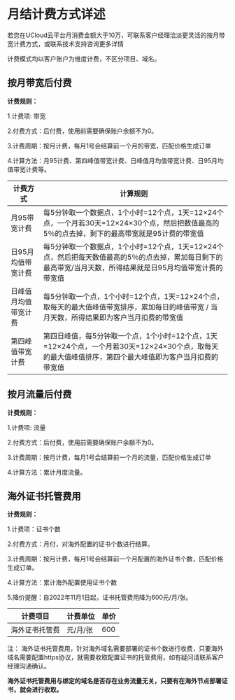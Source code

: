 # 月结计费方式详述

若您在UCloud云平台月消费金额大于10万，可联系客户经理洽淡更灵活的按月带宽计费方式，或联系技术支持咨询更多详情

计费模式均以客户账户为维度计费，不区分项目、域名。

## 按月带宽后付费

**计费规则：**

1.计费项: 带宽

2.付费方式：后付费，使用前需要确保账户余额不为0。

3.计费周期：按月计费，每月1号会结算前一个月的带宽，匹配价格生成订单

4.计算方法：月95计费、第四峰值带宽计费、日峰值月均值带宽计费、日95月均值带宽计费等。

|计费方式|计算规则|
|------|-----|
|月95带宽计费|每5分钟取一个数据点，1个小时=12个点，1天=12×24个点，一个月若30天=12×24×30个点，然后把数值最高的5％的点去掉，剩下的最高带宽就是95计费的带宽值|
|日95月均值带宽计费|每5分钟取一个数据点，1个小时=12个点，1天=12×24个点，然后把每天数值最高的5％的点去掉，累加每日剩下的最高带宽/当月天数，所得结果就是日95月均值带宽计费的带宽值|
|日峰值月均值带宽计费|每5分钟取一个点，1个小时=12个点，1天=12×24个点，取每天的最大值峰值带宽排序，累加每日的峰值带宽 / 当月天数，所得结果即为客户当月扣费的带宽值|
|第四峰值带宽计费|第四日峰值，每5分钟取一个点，1个小时=12个点，1天=12×24个点，一个月若30天=12×24×30个点，取每天的最大值峰值排序，第四个最大峰值即为客户当月扣费的带宽值|

## 按月流量后付费

**计费规则：**

1.计费项: 流量

2.付费方式：后付费，使用前需要确保账户余额不为0。

3.计费周期：按月计费，每月1号会结算前一个月的流量，匹配价格生成订单

4.计算方法：累计月度流量。

## 海外证书托管费用

**计费规则：**

1.计费项：证书个数

2.付费方式：月付，对海外配置的证书个数进行结算。

3.计费周期：按月计费，每月1号会结算前一个月配置的海外证书个数，匹配价格生成订单。

4.计算方法：累计海外配置使用证书个数

5.降价提醒：自2022年11月1日起，证书托管费用降为600元/月/张。

|  计费项目  |   计费单位  |  单价  |
|------------|-----------|----------|
|海外证书托管费|元/月/张|600|

注：
海外证书托管费用，针对海外域名需要部署的证书个数进行收费，只要海外域名需要配置https协议，就需要收取配置证书的托管费用，如有疑问请联系客户经理沟通确认。

<strong>海外证书托管费用与绑定的域名是否存在业务流量无关，只要有在海外节点部署证书，就会进行收取。</strong>


